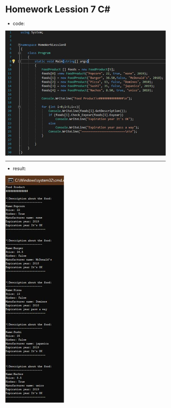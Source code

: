 # Homework Lession 7 C#

* code:


![picture](https://github.com/ORELxD/CSharp/blob/master/HomeWorkLession7/C%231.JPG)


***
* result:


![picture](https://github.com/ORELxD/CSharp/blob/master/HomeWorkLession7/C%23.JPG)
